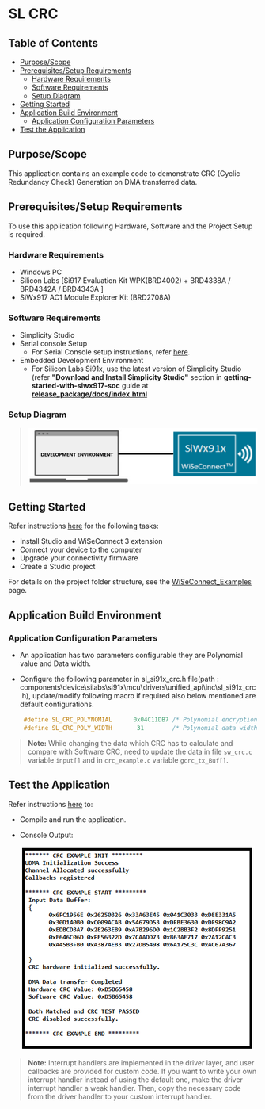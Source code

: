 # SL CRC

## Table of Contents

- [Purpose/Scope](#purposescope)
- [Prerequisites/Setup Requirements](#prerequisitessetup-requirements)
  - [Hardware Requirements](#hardware-requirements)
  - [Software Requirements](#software-requirements)
  - [Setup Diagram](#setup-diagram)
- [Getting Started](#getting-started)
- [Application Build Environment](#application-build-environment)
  - [Application Configuration Parameters](#application-configuration-parameters)
- [Test the Application](#test-the-application)

## Purpose/Scope

 This application contains an example code to demonstrate CRC (Cyclic Redundancy Check) Generation on DMA transferred data.

## Prerequisites/Setup Requirements

 To use this application following Hardware, Software and the Project Setup is required.

### Hardware Requirements

- Windows PC
- Silicon Labs [Si917 Evaluation Kit WPK(BRD4002) + BRD4338A / BRD4342A / BRD4343A ]
- SiWx917 AC1 Module Explorer Kit (BRD2708A)


### Software Requirements

- Simplicity Studio
- Serial console Setup
  - For Serial Console setup instructions, refer [here](https://docs.silabs.com/wiseconnect/latest/wiseconnect-developers-guide-developing-for-silabs-hosts/#console-input-and-output).
- Embedded Development Environment
  - For Silicon Labs Si91x, use the latest version of Simplicity Studio (refer **"Download and Install Simplicity Studio"** section in **getting-started-with-siwx917-soc** guide at [**release_package/docs/index.html**](https://docs.silabs.com/wiseconnect/latest/wiseconnect-developers-guide-developing-for-silabs-hosts/#install-simplicity-studio)

### Setup Diagram

> ![Figure: Introduction](resources/readme/setupdiagram.png)

## Getting Started

Refer instructions [here](https://docs.silabs.com/wiseconnect/latest/wiseconnect-getting-started/) for the following tasks:

- Install Studio and WiSeConnect 3 extension
- Connect your device to the computer
- Upgrade your connectivity firmware
- Create a Studio project

For details on the project folder structure, see the [WiSeConnect_Examples](https://docs.silabs.com/wiseconnect/latest/wiseconnect-examples/#example-folder-structure/) page.

## Application Build Environment

### Application Configuration Parameters

- An application has two parameters configurable they are Polynomial value and Data width.

- Configure the following parameter in sl_si91x_crc.h file(path : components\device\silabs\si91x\mcu\drivers\unified_api\inc\sl_si91x_crc.h), update/modify following macro if required also below mentioned are default configurations.

  ```C
   #define SL_CRC_POLYNOMIAL      0x04C11DB7 /* Polynomial encryption value */
   #define SL_CRC_POLY_WIDTH       31        /* Polynomial data width */
  ```
> **Note:**
> While changing the data which CRC has to calculate and compare with Software CRC, need to update the data in file `sw_crc.c` variable  `input[]`  and in `crc_example.c` variable `gcrc_tx_Buf[]`.

## Test the Application

Refer instructions [here](https://docs.silabs.com/wiseconnect/latest/wiseconnect-developers-guide-developing-for-silabs-hosts/#create-a-project) to:

- Compile and run the application. 

 - Console Output:

    ![Figure: Introduction](resources/readme/crc_result_console.png)



> **Note:** Interrupt handlers are implemented in the driver layer, and user callbacks are provided for custom code. If you want to write your own interrupt handler instead of using the default one, make the driver interrupt handler a weak handler. Then, copy the necessary code from the driver handler to your custom interrupt handler.


